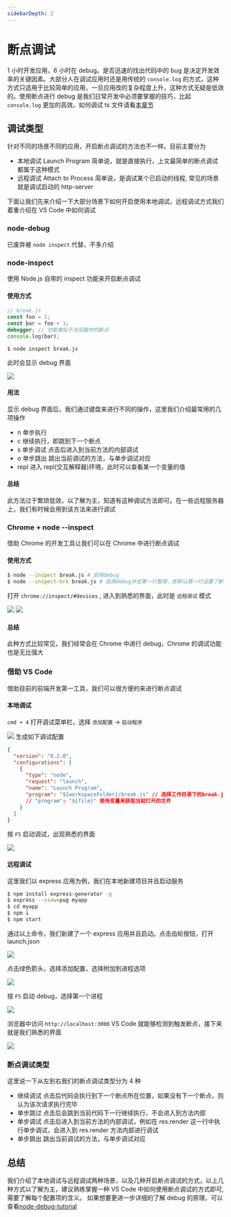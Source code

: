 ```yaml
---
sidebarDepth: 2
---
```


# 断点调试

1 小时开发应用，6 小时在 debug。是否迅速的找出代码中的 bug 是决定开发效率的关键因素。大部分人在调试应用时还是用传统的 `console.log` 的方式，这种方式只适用于比较简单的应用，一旦应用改的复杂程度上升，这种方式无疑是低效的。使用断点进行 debug 是我们日常开发中必须要掌握的技巧，比起 `console.log` 更加的高效。如何调试 ts 文件请看[本章节](http://fe.surge.sh/guide/Ts.html#%E5%A6%82%E4%BD%95%E8%B0%83%E8%AF%95ts%E6%96%87%E4%BB%B6)

## 调试类型

针对不同的场景不同的应用，开启断点调试的方法也不一样。目前主要分为

- 本地调试 Launch Program 简单说，就是直接执行，上文最简单的断点调试都属于这种模式
- 远程调试 Attach to Process 简单说，是调试某个已启动的线程, 常见的场景就是调试启动的 http-server

下面让我们先来介绍一下大部分场景下如何开启使用本地调试，远程调试方式我们着重介绍在 VS Code 中如何调试

### node-debug

已废弃被 `node inspect` 代替，不多介绍

### node-inspect

使用 Node.js 自带的 inspect 功能来开启断点调试

#### 使用方式

```js
// break.js
const foo = 1;
const bar = foo + 1;
debugger; // 功能类似于浏览器中的断点
console.log(bar);
```

```
$ node inspect break.js
```

此时会显示 debug 界面

![](https://img.alicdn.com/tfs/TB12k.CcAY2gK0jSZFgXXc5OFXa-1134-856.jpg)

#### 用法

显示 debug 界面后，我们通过键盘来进行不同的操作，这里我们介绍最常用的几项操作

- n 单步执行
- c 继续执行，即跳到下一个断点
- s 单步调试 点击后进入到当前方法的内部调试
- o 单步跳出 跳出当前调试的方法，与单步调试对应
- repl 进入 repl(交互解释器)环境，此时可以查看某一个变量的值

#### 总结

此方法过于繁琐低效，以了解为主，知道有这种调试方法即可。在一些远程服务器上，我们有时候会用到该方法来进行调试

### Chrome + node --inspect

借助 Chrome 的开发工具让我们可以在 Chrome 中进行断点调试

#### 使用方式

```bash
$ node --inspect break.js # 启用debug
$ node --inspect-brk break.js # 启用debug并在第一行暂停，即默认第一行设置了断点，建议使用这种方式来启动
```

打开 `chrome://inspect/#devices` , 进入到熟悉的界面，此时是 `远程调试` 模式

![](https://img.alicdn.com/tfs/TB17cIHcBv0gK0jSZKbXXbK2FXa-1346-624.png)
![](https://img.alicdn.com/tfs/TB10VoIcxv1gK0jSZFFXXb0sXXa-1514-534.png)

#### 总结

此种方式比较常见，我们经常会在 Chrome 中进行 debug，Chrome 的调试功能也是无比强大

### 借助 VS Code

借助目前的前端开发第一工具，我们可以很方便的来进行断点调试

#### 本地调试

`cmd + 4` 打开调试菜单栏，选择 `添加配置` -> `启动程序`

![](https://img.alicdn.com/tfs/TB1e8sMcrH1gK0jSZFwXXc7aXXa-1364-668.png)
生成如下调试配置

```json
{
  "version": "0.2.0",
  "configurations": [
    {
      "type": "node",
      "request": "launch",
      "name": "Launch Program",
      "program": "${workspaceFolder}/break.js" // 选择工作目录下的break.js
      // "program": "${file}" 使用变量来获取当前打开的文件
    }
  ]
}
```

按 `F5` 启动调试，出现熟悉的界面

![](https://img.alicdn.com/tfs/TB17pkOcuH2gK0jSZJnXXaT1FXa-1002-346.png)

#### 远程调试

这里我们以 express 应用为例，我们在本地新建项目并且启动服务

```bash
$ npm install express-generator -g
$ express --view=pug myapp
$ cd myapp
$ npm i
$ npm start
```

通过以上命令，我们新建了一个 express 应用并且启动。点击齿轮按钮，打开 launch.json

![](https://gw.alicdn.com/tfs/TB1iKQHXxv1gK0jSZFFXXb0sXXa-1734-628.png)

点击绿色箭头，选择添加配置，选择附加到进程选项

![](https://gw.alicdn.com/tfs/TB1hUEHXrj1gK0jSZFuXXcrHpXa-1054-716.png)

按 `F5` 启动 debug，选择第一个进程

![](https://gw.alicdn.com/tfs/TB1kkIGXAT2gK0jSZFkXXcIQFXa-1438-662.jpg)

浏览器中访问 `http://localhost:3000` VS Code 就能够检测到触发断点，接下来就是我们熟悉的界面

![](https://gw.alicdn.com/tfs/TB1yHgIXrr1gK0jSZFDXXb9yVXa-1122-436.jpg)

### 断点调试类型

这里说一下从左到右我们的断点调试类型分为 4 种

- 继续调试 点击后代码会执行到下一个断点所在位置，如果没有下一个断点，则认为该次请求执行完毕
- 单步跳过 点击后会跳到当前代码下一行继续执行，不会进入到方法内部
- 单步调试 点击后进入到当前方法的内部调试，例如在 res.render 这一行中执行单步调试，会进入到 res.render 方法内部进行调试
- 单步跳出 跳出当前调试的方法，与单步调试对应

## 总结

我们介绍了本地调试与远程调试两种场景，以及几种开启断点调试的方式，以上几种方式以了解为主，建议熟练掌握一种 VS Code 中如何使用断点调试的方式即可, 需要了解每个配置项的含义。
如果想要更进一步详细的了解 debug 的原理，可以查看[node-debug-tutorial](https://i5ting.github.io/node-debug-tutorial/#1)
